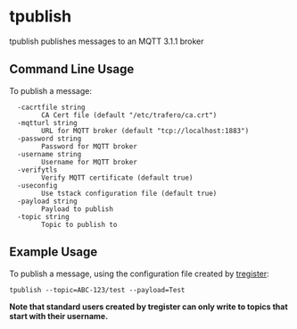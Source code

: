 # tpublish

tpublish publishes messages to an MQTT 3.1.1 broker


## Command Line Usage

To publish a message:

```
  -cacrtfile string
    	CA Cert file (default "/etc/trafero/ca.crt")
  -mqtturl string
    	URL for MQTT broker (default "tcp://localhost:1883")
  -password string
    	Password for MQTT broker
  -username string
    	Username for MQTT broker
  -verifytls
    	Verify MQTT certificate (default true)
  -useconfig
    	Use tstack configuration file (default true)
  -payload string
    	Payload to publish
  -topic string
    	Topic to publish to
```

## Example Usage

To publish a message, using the configuration file created by [tregister](tregiser.md):

```
tpublish --topic=ABC-123/test --payload=Test
```

__Note that standard users created by tregister can only write to topics that start with their username.__
